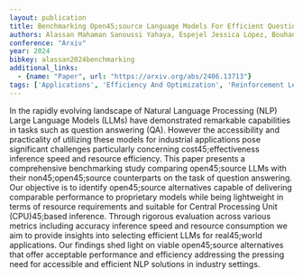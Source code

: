 ```yaml
---
layout: publication
title: Benchmarking Open45;source Language Models For Efficient Question Answering In Industrial Applications
authors: Alassan Mahaman Sanoussi Yahaya, Espejel Jessica López, Bouhandi Merieme, Dahhane Walid, Ettifouri El Hassane
conference: "Arxiv"
year: 2024
bibkey: alassan2024benchmarking
additional_links:
  - {name: "Paper", url: "https://arxiv.org/abs/2406.13713"}
tags: ['Applications', 'Efficiency And Optimization', 'Reinforcement Learning', 'Tools']
---
```

In the rapidly evolving landscape of Natural Language Processing (NLP) Large Language Models (LLMs) have demonstrated remarkable capabilities in tasks such as question answering (QA). However the accessibility and practicality of utilizing these models for industrial applications pose significant challenges particularly concerning cost45;effectiveness inference speed and resource efficiency. This paper presents a comprehensive benchmarking study comparing open45;source LLMs with their non45;open45;source counterparts on the task of question answering. Our objective is to identify open45;source alternatives capable of delivering comparable performance to proprietary models while being lightweight in terms of resource requirements and suitable for Central Processing Unit (CPU)45;based inference. Through rigorous evaluation across various metrics including accuracy inference speed and resource consumption we aim to provide insights into selecting efficient LLMs for real45;world applications. Our findings shed light on viable open45;source alternatives that offer acceptable performance and efficiency addressing the pressing need for accessible and efficient NLP solutions in industry settings.
